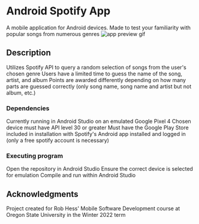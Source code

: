 # Android Spotify App

A mobile application for Android devices.
Made to test your familiarity with popular songs from numerous genres
![app preview gif](https://i.imgur.com/9J6mJLq.gif)

## Description

Utilizes Spotify API to query a random selection of songs from the user's chosen genre
Users have a limited time to guess the name of the song, artist, and album
Points are awarded differently depending on how many parts are guessed correctly (only song name, song name and artist but not album, etc.)

### Dependencies

Currently running in Android Studio on an emulated Google Pixel 4
Chosen device must have API level 30 or greater
Must have the Google Play Store included in installation with Spotify's Android app installed and logged in (only a free spotify account is necessary)

### Executing program

Open the repository in Android Studio
Ensure the correct device is selected for emulation
Compile and run within Android Studio

## Acknowledgments

Project created for Rob Hess' Mobile Software Development course at Oregon State University in the Winter 2022 term
